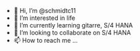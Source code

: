 - 👋 Hi, I’m @schmidtc11
- 👀 I’m interested in life
- 🌱 I’m currently learning gitarre, S/4 HANA
- 💞️ I’m looking to collaborate on S/4 HANA
- 📫 How to reach me ...

<!---
schmidtc11/schmidtc11 is a ✨ special ✨ repository because its `README.md` (this file) appears on your GitHub profile.
You can click the Preview link to take a look at your changes.
--->
